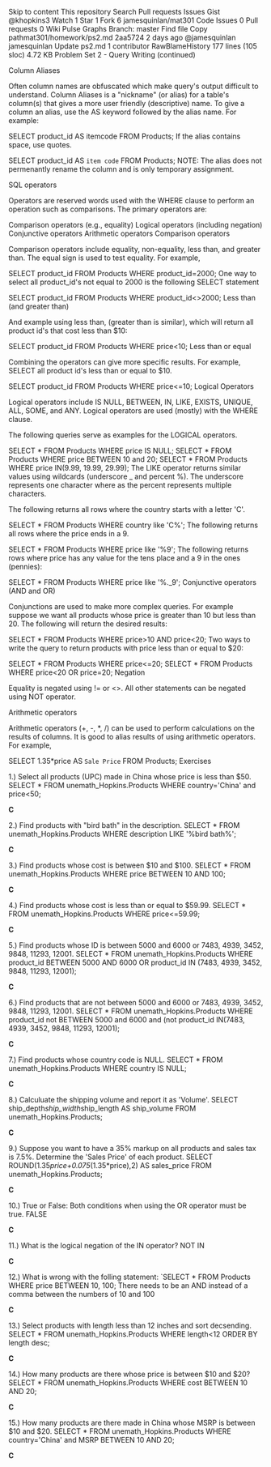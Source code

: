 Skip to content
This repository
Search
Pull requests
Issues
Gist
 @khopkins3
 Watch 1
  Star 1
  Fork 6 jamesquinlan/mat301
 Code  Issues 0  Pull requests 0  Wiki  Pulse  Graphs
Branch: master Find file Copy pathmat301/homework/ps2.md
2aa5724  2 days ago
@jamesquinlan jamesquinlan Update ps2.md
1 contributor
RawBlameHistory     177 lines (105 sloc)  4.72 KB
Problem Set 2 - Query Writing (continued)

Column Aliases

Often column names are obfuscated which make query's output difficult to understand. Column Aliases is a "nickname" (or alias) for a table's column(s) that gives a more user friendly (descriptive) name. To give a column an alias, use the AS keyword followed by the alias name. For example:

SELECT product_id AS itemcode FROM Products;
If the alias contains space, use quotes.

SELECT product_id AS `item code` FROM Products;
NOTE: The alias does not permenantly rename the column and is only temporary assignment.

SQL operators

Operators are reserved words used with the WHERE clause to perform an operation such as comparisons. The primary operators are:

Comparison operators (e.g., equality)
Logical operators (including negation)
Conjunctive operators
Arithmetic operators
Comparison operators

Comparison operators include equality, non-equality, less than, and greater than. The equal sign is used to test equality. For example,

SELECT product_id FROM Products WHERE product_id=2000;
One way to select all product_id's not equal to 2000 is the following SELECT statement

SELECT product_id FROM Products WHERE product_id<>2000;
Less than (and greater than)

And example using less than, (greater than is similar), which will return all product id's that cost less than $10:

SELECT product_id FROM Products WHERE price<10;
Less than or equal

Combining the operators can give more specific results. For example, SELECT all product id's less than or equal to $10.

SELECT product_id FROM Products WHERE price<=10;
Logical Operators

Logical operators include IS NULL, BETWEEN, IN, LIKE, EXISTS, UNIQUE, ALL, SOME, and ANY. Logical operators are used (mostly) with the WHERE clause.

The following queries serve as examples for the LOGICAL operators.

SELECT * FROM Products WHERE price IS NULL;
SELECT * FROM Products WHERE price BETWEEN 10 and 20;
SELECT * FROM Products WHERE price IN(9.99, 19.99, 29.99);
The LIKE operator returns similar values using wildcards (underscore _ and percent %). The underscore represents one character where as the percent represents multiple characters.

The following returns all rows where the country starts with a letter 'C'.

SELECT * FROM Products WHERE country like 'C%';
The following returns all rows where the price ends in a 9.

SELECT * FROM Products WHERE price like '%9';
The following returns rows where price has any value for the tens place and a 9 in the ones (pennies):

SELECT * FROM Products WHERE price like '%._9';
Conjunctive operators (AND and OR)

Conjunctions are used to make more complex queries. For example suppose we want all products whose price is greater than 10 but less than 20. The following will return the desired results:

SELECT * FROM Products WHERE price>10 AND price<20;
Two ways to write the query to return products with price less than or equal to $20:

SELECT * FROM Products WHERE price<=20;
SELECT * FROM Products WHERE price<20 OR price=20;
Negation

Equality is negated using != or <>. All other statements can be negated using NOT operator.

Arithmetic operators

Arithmetic operators (+, -, *, /) can be used to perform calculations on the results of columns. It is good to alias results of using arithmetic operators. For example,

SELECT 1.35*price AS `Sale Price` FROM Products;
Exercises




1.) Select all products (UPC) made in China whose price is less than $50.
    SELECT * FROM unemath_Hopkins.Products WHERE country='China' and price<50;
    
    
    
__C__



    
2.) Find products with "bird bath" in the description.
    SELECT * FROM unemath_Hopkins.Products WHERE description LIKE '%bird bath%';
    
    
    
    
__C__


    
3.) Find products whose cost is between $10 and $100.
    SELECT * FROM unemath_Hopkins.Products WHERE price BETWEEN 10 AND 100;
    
    
    
    
__C__


    
4.) Find products whose cost is less than or equal to $59.99.
    SELECT * FROM unemath_Hopkins.Products WHERE price<=59.99;
    
    
    
    
__C__




5.) Find products whose ID is between 5000 and 6000 or 7483, 4939, 3452, 9848, 11293, 12001.
    SELECT * FROM unemath_Hopkins.Products WHERE product_id BETWEEN 5000 AND 6000 OR product_id IN (7483, 4939, 3452, 9848, 11293, 12001);
    
    
    
__C__




6.) Find products that are not between 5000 and 6000 or 7483, 4939, 3452, 9848, 11293, 12001.
    SELECT * FROM unemath_Hopkins.Products WHERE product_id not BETWEEN 5000 and 6000 and (not product_id IN(7483, 4939, 3452, 9848, 11293, 12001);
    
    
    
__C__




7.) Find products whose country code is NULL.
    SELECT * FROM unemath_Hopkins.Products WHERE country IS NULL;
    
    
    
    
__C__




8.) Calculuate the shipping volume and report it as 'Volume'.
    SELECT ship_depth*ship_width*ship_length AS ship_volume FROM unemath_Hopkins.Products;
    
    
    
__C__



    
9.) Suppose you want to have a 35% markup on all products and sales tax is 7.5%. Determine the 'Sales Price' of each product.
    SELECT ROUND(1.35*price+0.075*(1.35*price),2) AS sales_price FROM unemath_Hopkins.Products;
    
    
    
    
__C__



    
10.) True or False: Both conditions when using the OR operator must be true.
    FALSE
    
    
__C__



11.) What is the logical negation of the IN operator?
    NOT IN



__C__



12.) What is wrong with the folling statement: `SELECT * FROM Products WHERE price BETWEEN 10, 100;
   There needs to be an AND instead of a comma between the numbers of 10 and 100  
   
   
   
__C__



  
13.) Select products with length less than 12 inches and sort decsending.
  SELECT * FROM unemath_Hopkins.Products WHERE length<12 ORDER BY length desc;
  
  
  
  
__C__




14.) How many products are there whose price is between $10 and $20?
  SELECT * FROM unemath_Hopkins.Products WHERE cost BETWEEN 10 AND 20;
  
  
  
  
__C__




15.) How many products are there made in China whose MSRP is between $10 and $20.
  SELECT * FROM unemath_Hopkins.Products WHERE country='China' and MSRP BETWEEN 10 AND 20;

__C__

